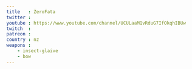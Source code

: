 ```yaml
---
title   : ZeroFata
twitter : 
youtube : https://www.youtube.com/channel/UCULaaMQvRduG7IfOkqhIBUw
twitch  : 
patreon : 
country : nz
weapons :
    - insect-glaive
    - bow
---
```


